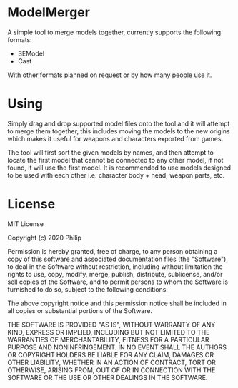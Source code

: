 # ModelMerger

A simple tool to merge models together, currently supports the following formats:

* SEModel
* Cast

With other formats planned on request or by how many people use it.

# Using

Simply drag and drop supported model files onto the tool and it will attempt to merge them together, this includes moving the models to the new origins which makes it useful for weapons and characters exported from games.

The tool will first sort the given models by names, and then attempt to locate the first model that cannot be connected to any other model, if not found, it will use the first model. It is recommended to use models designed to be used with each other i.e. character body + head, weapon parts, etc.

# License

MIT License

Copyright (c) 2020 Philip

Permission is hereby granted, free of charge, to any person obtaining a copy
of this software and associated documentation files (the "Software"), to deal
in the Software without restriction, including without limitation the rights
to use, copy, modify, merge, publish, distribute, sublicense, and/or sell
copies of the Software, and to permit persons to whom the Software is
furnished to do so, subject to the following conditions:

The above copyright notice and this permission notice shall be included in all
copies or substantial portions of the Software.

THE SOFTWARE IS PROVIDED "AS IS", WITHOUT WARRANTY OF ANY KIND, EXPRESS OR
IMPLIED, INCLUDING BUT NOT LIMITED TO THE WARRANTIES OF MERCHANTABILITY,
FITNESS FOR A PARTICULAR PURPOSE AND NONINFRINGEMENT. IN NO EVENT SHALL THE
AUTHORS OR COPYRIGHT HOLDERS BE LIABLE FOR ANY CLAIM, DAMAGES OR OTHER
LIABILITY, WHETHER IN AN ACTION OF CONTRACT, TORT OR OTHERWISE, ARISING FROM,
OUT OF OR IN CONNECTION WITH THE SOFTWARE OR THE USE OR OTHER DEALINGS IN THE
SOFTWARE.
